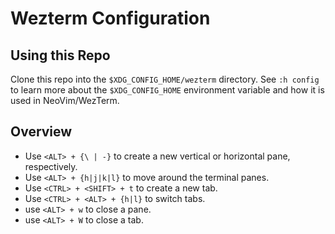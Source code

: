 # Wezterm Configuration

## Using this Repo

Clone this repo into the `$XDG_CONFIG_HOME/wezterm` directory. See `:h config` to learn more about the `$XDG_CONFIG_HOME` environment variable and how it is used in NeoVim/WezTerm.

## Overview

- Use `<ALT> + {\ | -}` to create a new vertical or horizontal pane, respectively.
- Use `<ALT> + {h|j|k|l}` to move around the terminal panes.
- Use `<CTRL> + <SHIFT> + t` to create a new tab.
- Use `<CTRL> + <ALT> + {h|l}` to switch tabs.
- use `<ALT> + w` to close a pane.
- use `<ALT> + W` to close a tab.
